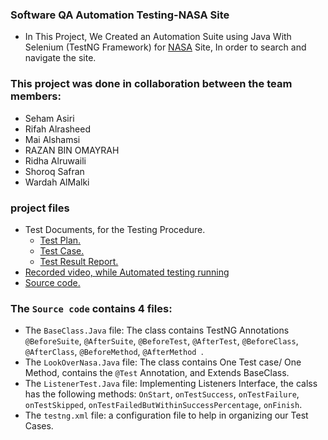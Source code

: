 ### Software QA Automation Testing-NASA Site

* In This Project, We Created an Automation Suite using Java With Selenium (TestNG Framework) for <a href='https://www.nasa.gov/'>NASA</a> Site, In order to search and navigate the site.

### This project was done in collaboration between the team members:
* Seham Asiri
* Rifah Alrasheed
* Mai Alshamsi
* RAZAN BIN OMAYRAH
* Ridha Alruwaili
* Shoroq Safran
* Wardah AlMalki

### project files
* Test Documents, for the Testing Procedure.
    * <a href="https://docs.google.com/document/d/1NBQsFalrNiCoIwep6ZyGMYG7ioshMAd3/edit">Test Plan.</a>
    * <a href="https://docs.google.com/spreadsheets/d/1Ws7x9Vo8BKUdJh7vOqPoKeRdB8z59cx5/edit#gid=1300471945">Test Case.</a>
    * <a href="https://docs.google.com/document/d/1Zsew_zJoeMWhTIScAuDaVyobE7phhtEh/edit">Test Result Report.</a>
* <a href="https://youtu.be/D-3gLGrk3Sg">Recorded video, while Automated testing running</a>
* <a href="src/lookOverNasa/">Source code.</a>

### The `Source code` contains 4 files:
* The `BaseClass.Java` file: The class contains TestNG Annotations `@BeforeSuite`, `@AfterSuite`, `@BeforeTest`, `@AfterTest`, `@BeforeClass`, `@AfterClass`, `@BeforeMethod`, `@AfterMethod `.
* The `LookOverNasa.Java` file: The class contains One Test case/ One Method, contains the `@Test` Annotation,  and Extends BaseClass.
* The `ListenerTest.Java` file: Implementing Listeners Interface, the calss has the following methods: `OnStart`, `onTestSuccess`, `onTestFailure`, `onTestSkipped`, `onTestFailedButWithinSuccessPercentage`, `onFinish`.
* The `testng.xml` file: a configuration file to help in organizing our Test Cases.